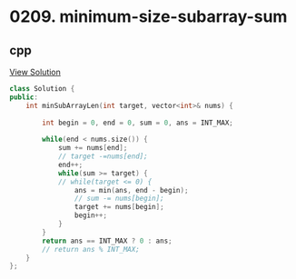 # 0209. minimum-size-subarray-sum

## cpp

[View Solution](0209-minimum-size-subarray-sum.cpp)


```cpp
class Solution {
public:
    int minSubArrayLen(int target, vector<int>& nums) {
        
        int begin = 0, end = 0, sum = 0, ans = INT_MAX;
        
        while(end < nums.size()) {
            sum += nums[end];
            // target -=nums[end];
            end++;
            while(sum >= target) {
            // while(target <= 0) {
                ans = min(ans, end - begin);
                // sum -= nums[begin];
                target += nums[begin];
                begin++;
            }
        }
        return ans == INT_MAX ? 0 : ans;
        // return ans % INT_MAX;
    }
};
```
